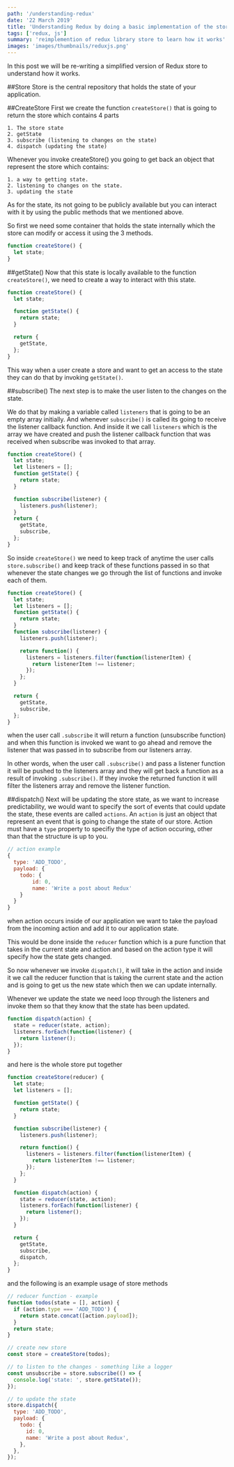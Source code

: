 ```yaml
---
path: '/understanding-redux'
date: '22 March 2019'
title: 'Understanding Redux by doing a basic implementation of the store'
tags: ['redux, js']
summary: 'reimplemention of redux library store to learn how it works'
images: 'images/thumbnails/reduxjs.png'
---
```


In this post we will be re-writing a simplified version of Redux store to understand how it works.

##Store
Store is the central repository that holds the state of your application.

##CreateStore
First we create the function `createStore()` that is going to return the store which contains 4 parts

```text
1. The store state
2. getState
3. subscribe (listening to changes on the state)
4. dispatch (updating the state)
```

Whenever you invoke createStore() you going to get back an object that represent the store which contains:

```text
1. a way to getting state.
2. listening to changes on the state.
3. updating the state
```

As for the state, its not going to be publicly available but you can interact with it by using the public methods that we mentioned above.

So first we need some container that holds the state internally which the store can modify or access it using the 3 methods.

```javascript
function createStore() {
  let state;
}
```

##getState()
Now that this state is locally available to the function `createStore()`, we need to create a way to interact with this state.

```javascript
function createStore() {
  let state;

  function getState() {
    return state;
  }

  return {
    getState,
  };
}
```

This way when a user create a store and want to get an access to the state they can do that by invoking `getState()`.

##subscribe()
The next step is to make the user listen to the changes on the state.

We do that by making a variable called `listeners` that is going to be an empty array initially. And whenever `subscribe()` is called its going to receive the listener callback function. And inside it we call `listeners` which is the array we have created and push the listener callback function that was received when subscribe was invoked to that array.

```javascript
function createStore() {
  let state;
  let listeners = [];
  function getState() {
    return state;
  }

  function subscribe(listener) {
    listeners.push(listener);
  }
  return {
    getState,
    subscribe,
  };
}
```

So inside `createStore()` we need to keep track of anytime the user calls `store.subscribe()` and keep track of these functions passed in so that whenever the state changes we go through the list of functions and invoke each of them.

```javascript
function createStore() {
  let state;
  let listeners = [];
  function getState() {
    return state;
  }
  function subscribe(listener) {
    listeners.push(listener);

    return function() {
      listeners = listeners.filter(function(listenerItem) {
        return listenerItem !== listener;
      });
    };
  }

  return {
    getState,
    subscribe,
  };
}
```

when the user call `.subscribe` it will return a function (unsubscribe function) and when this function is invoked we want to go ahead and remove the listener that was passed in to subscribe from our listeners array.

In other words, when the user call `.subscribe()` and pass a listener function it will be pushed to the listeners array and they will get back a function as a result of invoking `.subscribe()`. If they invoke the returned function it will filter the listeners array and remove the listener function.

##dispatch()
Next will be updating the store state, as we want to increase predictability, we would want to specify the sort of events that could update the state, these events are called `actions`. An `action` is just an object that represent an event that is going to change the state of our store. Action must have a `type` property to specifiy the type of action occuring, other than that the structure is up to you.

```javascript
// action example
{
  type: 'ADD_TODO',
  payload: {
    todo: {
        id: 0,
        name: 'Write a post about Redux'
    } 
  }
}
```

when action occurs inside of our application we want to take the payload from the incoming action and add it to our application state.

This would be done inside the `reducer` function which is a pure function that takes in the current state and action and based on the action type it will specify how the state gets changed.

So now whenever we invoke `dispatch()`, it will take in the action and inside it we call the reducer function that is taking the current state and the action and is going to get us the new state which then we can update internally.

Whenever we update the state we need loop through the listeners and invoke them so that they know that the state has been updated.

```javascript
function dispatch(action) {
  state = reducer(state, action);
  listeners.forEach(function(listener) {
    return listener();
  });
}
```

and here is the whole store put together

```javascript
function createStore(reducer) {
  let state;
  let listeners = [];

  function getState() {
    return state;
  }

  function subscribe(listener) {
    listeners.push(listener);

    return function() {
      listeners = listeners.filter(function(listenerItem) {
        return listenerItem !== listener;
      });
    };
  }

  function dispatch(action) {
    state = reducer(state, action);
    listeners.forEach(function(listener) {
      return listener();
    });
  }

  return {
    getState,
    subscribe,
    dispatch,
  };
}
```

and the following is an example usage of store methods

```javascript
// reducer function - example
function todos(state = [], action) {
  if (action.type === 'ADD_TODO') {
    return state.concat([action.payload]);
  }
  return state;
}

// create new store
const store = createStore(todos);

// to listen to the changes - something like a logger
const unsubscribe = store.subscribe(() => {
  console.log('state: ', store.getState());
});

// to update the state
store.dispatch({
  type: 'ADD_TODO',
  payload: {
    todo: {
      id: 0,
      name: 'Write a post about Redux',
    },
  },
});
```
